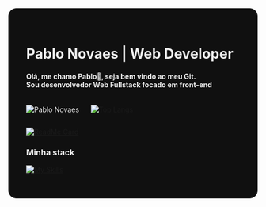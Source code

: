 <div style="background-color: #101010; padding: 2.2rem; border-radius: 1rem; border: solid 1px #252525; color: #eee">

<a href="https://github.com/pablonovaes" style="color: #EEE; text-decoration: none">
  
# Pablo Novaes | Web Developer

</a>

#### Olá, me chamo Pablo👋, seja bem vindo ao meu Git.<br> Sou desenvolvedor Web Fullstack focado em front-end

<div style="display: flex; gap: 1.5rem">

![Pablo Novaes](https://github-readme-stats-408gge7pw-zhorzon.vercel.app/api?username=pablonovaes&show_icons=true&hide_border=false&title_color=a78bfa&bg_color=181818&border_radius=16&border_color=252525&text_color=EEE&custom_title=Github+stats&icon_color=a78bfa)

[![Top Langs](https://github-readme-stats.vercel.app/api/top-langs/?username=pablonovaes&layout=compact&show_icons=true&hide_border=false&title_color=a78bfa&bg_color=181818&border_radius=16&border_color=252525&text_color=EEE&custom_title=Github+stats&icon_color=a78bfa)](https://github.com/anuraghazra/github-readme-stats)

</div>

[![ReadMe Card](https://github-readme-stats.vercel.app/api/pin/?username=pablonovaes&repo=pablonovaes.me&hide_border=false&title_color=a78bfa&bg_color=181818&border_radius=16&border_color=252525&text_color=EEE&icon_color=a78bfa)](https://github.com/anuraghazra/github-readme-stats)

### Minha stack

[![My Skills](https://skillicons.dev/icons?i=ts,js,react,next,tailwind,html,css,nodejs,express,postgres,prisma,firebase)](https://skillicons.dev)

</div>
